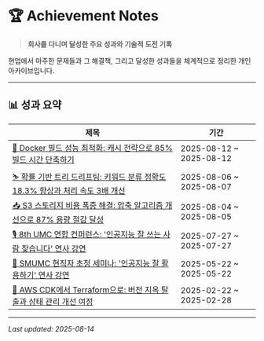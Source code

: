 # 🏆 Achievement Notes

> **회사를 다니며 달성한 주요 성과와 기술적 도전 기록**

현업에서 마주한 문제들과 그 해결책, 그리고 달성한 성과들을 체계적으로 정리한 개인 아카이브입니다. 

---

## 📊 성과 요약

| 제목 | 기간 |
|------|------|
| [🐳 Docker 빌드 성능 최적화: 캐시 전략으로 85% 빌드 시간 단축하기](docs/docker-build-performance-analysis.md) | 2025-08-12 ~ 2025-08-12 |
| [⛷️ 확률 기반 트리 드리프팅: 키워드 분류 정확도 18.3% 향상과 처리 속도 3배 개선](docs/nol-keyword-classification-system.md) | 2025-08-06 ~ 2025-08-07 |
| [📥 S3 스토리지 비용 폭증 해결: 압축 알고리즘 개선으로 87% 용량 절감 달성](docs/s3-storage-cost-optimization.md) | 2025-08-04 ~ 2025-08-05 |
| [🎙️ 8th UMC 연합 컨퍼런스: '인공지능 잘 쓰는 사람 찾습니다' 연사 강연](docs/8th-umc-united-conference.md) | 2025-07-27 ~ 2025-07-27 |
| [🏫 SMUMC 현직자 초청 세미나: '인공지능 잘 활용하기' 연사 강연](docs/smumc-ai-seminar.md) | 2025-05-22 ~ 2025-05-22 |
| [🧭 AWS CDK에서 Terraform으로: 버전 지옥 탈출과 상태 관리 개선 여정](docs/cdk-to-terraform.md) | 2025-02-22 ~ 2025-02-28 |

---

*Last updated: 2025-08-14*